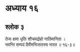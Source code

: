 # अध्याय १६

## श्लोक ३

तेजः क्षमा धृतिः शौचमद्रोहो नातिमानिता ।<br>भवन्ति सम्पदं दैवीमभिजातस्य भारत ॥ १६-३॥<br><br>


